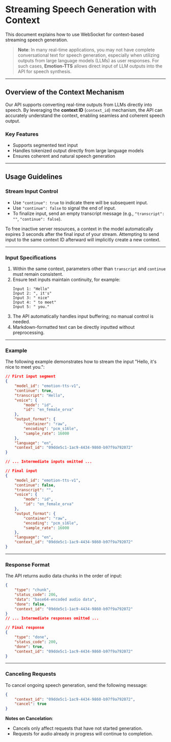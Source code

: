 # Streaming Speech Generation with Context

This document explains how to use WebSocket for context-based streaming speech generation.

> **Note**: In many real-time applications, you may not have complete conversational text for speech generation, especially when utilizing outputs from large language models (LLMs) as user responses. For such cases, **Emotion-TTS** allows direct input of LLM outputs into the API for speech synthesis.

---

## Overview of the Context Mechanism

Our API supports converting real-time outputs from LLMs directly into speech. By leveraging the **context ID** (`context_id`) mechanism, the API can accurately understand the context, enabling seamless and coherent speech output.

### Key Features

- Supports segmented text input  
- Handles tokenized output directly from large language models  
- Ensures coherent and natural speech generation  

---

## Usage Guidelines

### Stream Input Control

- Use `"continue": true` to indicate there will be subsequent input.  
- Use `"continue": false` to signal the end of input.  
- To finalize input, send an empty transcript message (e.g., `"transcript": ""`, `"continue": false`).  

<p class="alert alert-info">To free inactive server resources, a context in the model automatically expires 3 seconds after the final input of your stream. Attempting to send input to the same context ID afterward will implicitly create a new context.<p>


---

### Input Specifications

1. Within the same context, parameters other than `transcript` and `continue` must remain consistent.  
2. Ensure text inputs maintain continuity, for example:  
   ```
   Input 1: "Hello"
   Input 2: ", it's"
   Input 3: " nice"
   Input 4: " to meet"
   Input 5: " you."
   ```
3. The API automatically handles input buffering; no manual control is needed.  
4. Markdown-formatted text can be directly inputted without preprocessing.  

---

### Example

The following example demonstrates how to stream the input "Hello, it's nice to meet you.":

```json
// First input segment
{
    "model_id": "emotion-tts-v1",
    "continue": true,
    "transcript": "Hello",
    "voice": {
        "mode": "id",
        "id": "en_female_orva"
    },
    "output_format": {
        "container": "raw",
        "encoding": "pcm_s16le",
        "sample_rate": 16000
    },
    "language": "en",
    "context_id": "09dde5c1-1ac9-4434-9860-b97f9a792072"
}

// ... Intermediate inputs omitted ...

// Final input
{
    "model_id": "emotion-tts-v1",
    "continue": false,
    "transcript": "",
    "voice": {
        "mode": "id",
        "id": "en_female_orva"
    },
    "output_format": {
        "container": "raw",
        "encoding": "pcm_s16le",
        "sample_rate": 16000
    },
    "language": "en",
    "context_id": "09dde5c1-1ac9-4434-9860-b97f9a792072"
}
```

---

### Response Format

The API returns audio data chunks in the order of input:

```json
{
    "type": "chunk",
    "status_code": 206,
    "data": "base64-encoded audio data",
    "done": false,
    "context_id": "09dde5c1-1ac9-4434-9860-b97f9a792072"
}
// ... Intermediate responses omitted ...

// Final response
{
    "type": "done",
    "status_code": 200,
    "done": true,
    "context_id": "09dde5c1-1ac9-4434-9860-b97f9a792072"
}
```

---

### Canceling Requests

To cancel ongoing speech generation, send the following message:

```json
{
    "context_id": "09dde5c1-1ac9-4434-9860-b97f9a792072",
    "cancel": true
}
```

**Notes on Cancelation**:
- Cancels only affect requests that have not started generation.  
- Requests for audio already in progress will continue to completion.